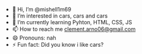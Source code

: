 - 👋 Hi, I’m @mishell1m69
- 👀 I’m interested in cars, cars and cars
- 🌱 I’m currently learning Pyhton, HTML, CSS, JS
- 📫 How to reach me clement.arno06@gmail.com
- 😄 Pronouns: nah
- ⚡ Fun fact: Did you know i like cars?

<!---
mishell1m69/mishell1m69 is a ✨ special ✨ repository because its `README.md` (this file) appears on your GitHub profile.
You can click the Preview link to take a look at your changes.
--->
